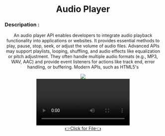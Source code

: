 <h1 align="center">
Audio Player

</h1>

<div align="center">
  <h3 align="left">Descripation :</h3>
  <p>
   An audio player API enables developers to integrate audio playback functionality into applications or websites. It provides essential methods to play, pause, stop, seek, or adjust the volume of audio files. Advanced APIs may support playlists, looping, shuffling, and audio effects like equalization or pitch adjustment. They often handle multiple audio formats (e.g., MP3, WAV, AAC) and provide event listeners for actions like track end, error handling, or buffering. Modern APIs, such as HTML5's <audio> element or third-party libraries, are optimized for cross-platform use, including mobile devices. These APIs enhance user experience by enabling seamless audio control and interaction.
  </p>
</div>
<div align="center">
  <img src="https://github.com/user-attachments/assets/a86aaa22-1ce3-4d80-82b4-f1569beab3b4">


  


  
</div>

<div align="center"> 
<video src="https://github.com/user-attachments/assets/5d1a6191-11d2-456c-89de-20a3b6a5ec3e">





</div>
<div align="center"><a href="https://github.com/harshdusane2103/song_player/tree/master/lib">👉Click for File👈</a></div>

